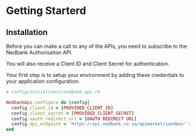 # Getting Starterd

## Installation

Before you can make a call to any of the APIs, you need to subscribe to the Nedbank Authorisation API.

You will also receive a Client ID and Client Secret for authentication.

Your first step is to setup your environment by adding these credentials to your application configuration.

```ruby
# config/initializers/nedbank_api.rb

NedbankApi.configure do |config|
  config.client_id = [PROVIDED_CLIENT_ID]
  config.client_secret = [PROVIDED_CLIENT_SECRET]
  config.oauth_redirect_url = [OAUTH REDIRECT URL]
  config.api_endpoint = 'https://api.nedbank.co.za/apimarket/sandbox' # Default - optional
end
```
